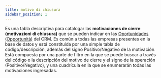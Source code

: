 ```yaml
---
title: motivo di chiusura
sidebar_position: 1
---
```


Es una tabla descriptiva para catalogar las **motivaciones de cierre (motivazioni di chiusura)** que se pueden indicar en las [Oportunidades (Opportunità)](/docs/crm/chance/new-chance/) del CRM. Es común a todas las empresas presentes en la base de datos y está constituida por una simple tabla de código/descripción, además del signo Positivo/Negativo de la motivación.  
Está compuesta por una parte de filtro en la que se puede buscar a través del código o la descripción del motivo de cierre y el signo de la operación (Positivo/Negativo), y una cuadrícula en la que se enumerarán todas las motivaciones ingresadas.